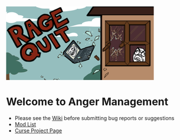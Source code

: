 ![Banner](media\400x200_banner.png)

# Welcome to Anger Management

* Please see the [Wiki] before submitting bug reports or suggestions
* [Mod List]
* [Curse Project Page]



[Wiki]: Home.md
[Mod List]: Forthcomming
[Curse Project Page]: Forthcomming

